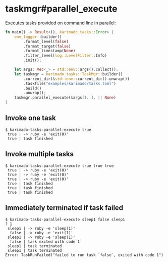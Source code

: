 # taskmgr#parallel_execute

Executes tasks provided on command line in parallel:

```rust
fn main() -> Result<(), karimado_tasks::Error> {
    env_logger::builder()
        .format_level(false)
        .format_target(false)
        .format_timestamp(None)
        .filter_level(log::LevelFilter::Info)
        .init();

    let args: Vec<_> = std::env::args().collect();
    let taskmgr = karimado_tasks::TaskMgr::builder()
        .current_dir(&std::env::current_dir().unwrap())
        .taskfile("examples/karimado/tasks.toml")
        .build()
        .unwrap();
    taskmgr.parallel_execute(&args[1..], || None)
}
```

## Invoke one task

```console
$ karimado-tasks-parallel-execute true
 true | -> ruby -e 'exit(0)'
 true | task finished

```

## Invoke multiple tasks

```console
$ karimado-tasks-parallel-execute true true true
 true | -> ruby -e 'exit(0)'
 true | -> ruby -e 'exit(0)'
 true | -> ruby -e 'exit(0)'
 true | task finished
 true | task finished
 true | task finished

```

## Immediately terminated if task failed

```console,ignore
$ karimado-tasks-parallel-execute sleep1 false sleep1
? 1
 sleep1 | -> ruby -e 'sleep(1)'
  false | -> ruby -e 'exit(1)'
 sleep1 | -> ruby -e 'sleep(1)'
  false | task exited with code 1
 sleep1 | task terminated
 sleep1 | task terminated
Error: TaskRunFailed("failed to run task `false`, exited with code 1")

```
